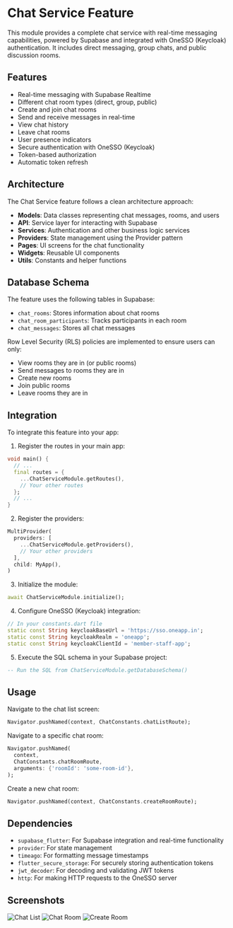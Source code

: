 # Chat Service Feature

This module provides a complete chat service with real-time messaging capabilities, powered by Supabase and integrated with OneSSO (Keycloak) authentication. It includes direct messaging, group chats, and public discussion rooms.

## Features

- Real-time messaging with Supabase Realtime
- Different chat room types (direct, group, public)
- Create and join chat rooms
- Send and receive messages in real-time
- View chat history
- Leave chat rooms
- User presence indicators
- Secure authentication with OneSSO (Keycloak)
- Token-based authorization
- Automatic token refresh

## Architecture

The Chat Service feature follows a clean architecture approach:

- **Models**: Data classes representing chat messages, rooms, and users
- **API**: Service layer for interacting with Supabase
- **Services**: Authentication and other business logic services
- **Providers**: State management using the Provider pattern
- **Pages**: UI screens for the chat functionality
- **Widgets**: Reusable UI components
- **Utils**: Constants and helper functions

## Database Schema

The feature uses the following tables in Supabase:

- `chat_rooms`: Stores information about chat rooms
- `chat_room_participants`: Tracks participants in each room
- `chat_messages`: Stores all chat messages

Row Level Security (RLS) policies are implemented to ensure users can only:
- View rooms they are in (or public rooms)
- Send messages to rooms they are in
- Create new rooms
- Join public rooms
- Leave rooms they are in

## Integration

To integrate this feature into your app:

1. Register the routes in your main app:
```dart
void main() {
  // ...
  final routes = {
    ...ChatServiceModule.getRoutes(),
    // Your other routes
  };
  // ...
}
```

2. Register the providers:
```dart
MultiProvider(
  providers: [
    ...ChatServiceModule.getProviders(),
    // Your other providers
  ],
  child: MyApp(),
)
```

3. Initialize the module:
```dart
await ChatServiceModule.initialize();
```

4. Configure OneSSO (Keycloak) integration:
```dart
// In your constants.dart file
static const String keycloakBaseUrl = 'https://sso.oneapp.in';
static const String keycloakRealm = 'oneapp';
static const String keycloakClientId = 'member-staff-app';
```

5. Execute the SQL schema in your Supabase project:
```sql
-- Run the SQL from ChatServiceModule.getDatabaseSchema()
```

## Usage

Navigate to the chat list screen:
```dart
Navigator.pushNamed(context, ChatConstants.chatListRoute);
```

Navigate to a specific chat room:
```dart
Navigator.pushNamed(
  context,
  ChatConstants.chatRoomRoute,
  arguments: {'roomId': 'some-room-id'},
);
```

Create a new chat room:
```dart
Navigator.pushNamed(context, ChatConstants.createRoomRoute);
```

## Dependencies

- `supabase_flutter`: For Supabase integration and real-time functionality
- `provider`: For state management
- `timeago`: For formatting message timestamps
- `flutter_secure_storage`: For securely storing authentication tokens
- `jwt_decoder`: For decoding and validating JWT tokens
- `http`: For making HTTP requests to the OneSSO server

## Screenshots

![Chat List](screenshots/chat_list.png)
![Chat Room](screenshots/chat_room.png)
![Create Room](screenshots/create_room.png)
